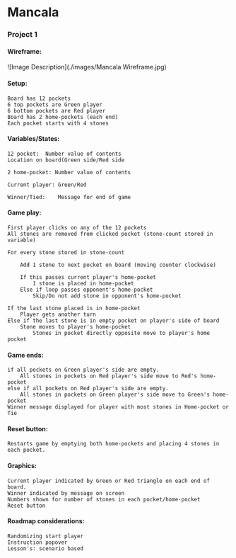 <h1>Mancala</h1>
<h3>Project 1</h3>



<h4>Wireframe:</h4>

![Image Description](./images/Mancala Wireframe.jpg)




<h4>Setup:</h4>

	Board has 12 pockets
	6 top pockets are Green player
	6 bottom pockets are Red player
	Board has 2 home-pockets (each end)
	Each pocket starts with 4 stones

<h4>Variables/States:</h4>

	12 pocket:	Number value of contents
	Location on board(Green side/Red side

	2 home-pocket: Number value of contents

	Current player: Green/Red
	
	Winner/Tied:	Message for end of game


<h4>Game play:</h4>

	First player clicks on any of the 12 pockets
	All stones are removed from clicked pocket (stone-count stored in variable)

	For every stone stored in stone-count

	    Add 1 stone to next pocket on board (moving counter clockwise)

		If this passes current player's home-pocket
			1 stone is placed in home-pocket
		Else if loop passes opponent's home-pocket
			Skip/Do not add stone in opponent's home-pocket

	If the last stone placed is in home-pocket
		Player gets another turn
	Else if the last stone is in empty pocket on player's side of board
		Stone moves to player's home-pocket
			Stones in pocket directly opposite move to player's home pocket


	

<h4>Game ends:</h4>

	if all pockets on Green player's side are empty.
		All stones in pockets on Red player's side move to Red's home-pocket
	else if all pockets on Red player's side are empty.
		All stones in pockets on Green player's side move to Green's home-pocket
	Winner message displayed for player with most stones in Home-pocket or Tie

<h4>Reset button:</h4>

	Restarts game by emptying both home-pockets and placing 4 stones in each pocket.
	

<h4>Graphics:</h4>

	Current player indicated by Green or Red triangle on each end of board.
	Winner indicated by message on screen
	Numbers shown for number of stones in each pocket/home-pocket
	Reset button


<h4>Roadmap considerations:</h4>

	Randomizing start player
	Instruction popover
	Lesson's: scenario based
